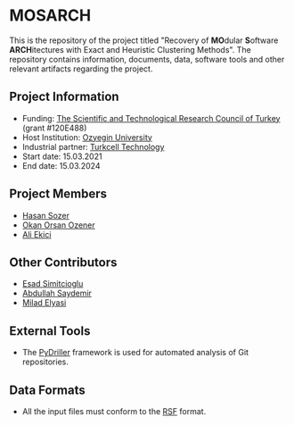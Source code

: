 # MOSARCH

This is the repository of the project titled "Recovery of **MO**dular **S**oftware **ARCH**itectures with Exact and Heuristic Clustering Methods". The repository contains information, documents, data, software tools and other relevant artifacts regarding the project.

## Project Information
- Funding: [The Scientific and Technological Research Council of Turkey](https://tubitak.gov.tr/en) (grant #120E488)
- Host Institution: [Ozyegin University](https://www.ozyegin.edu.tr/)
- Industrial partner: [Turkcell Technology](http://www.turkcellteknoloji.com.tr/language/en/)
- Start date: 15.03.2021
- End date: 15.03.2024

## Project Members
- [Hasan Sozer](https://faculty.ozyegin.edu.tr/hsozer/)
- [Okan Orsan Ozener](https://faculty.ozyegin.edu.tr/orsano/)
- [Ali Ekici](https://faculty.ozyegin.edu.tr/aliekici/)

## Other Contributors
- [Esad Simitcioglu](https://github.com/EsadSimitcioglu)
- [Abdullah Saydemir](https://github.com/Saydemr)
- [Milad Elyasi](http://www.miladelyasi.com/)

## External Tools
 - The [PyDriller](https://github.com/ishepard/pydriller) framework is used for automated analysis of Git repositories.

## Data Formats
 - All the input files must conform to the [RSF](http://www.rigi.cs.uvic.ca/downloads/rigi/doc/node52.html) format.
